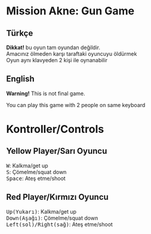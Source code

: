# Mission Akne: Gun Game

## **Türkçe**<br>
**Dikkat!** bu oyun tam oyundan değildir.<br>
Amacınız ölmeden karşı taraftaki oyuncuyu öldürmek<br>
Oyun aynı klavyeden 2 kişi ile oynanabilir<br>

## **English**<br>
**Warning!** This is not final game.<br>

You can play this game with 2 people on same keyboard<br>

# Kontroller/Controls

## Yellow Player/Sarı Oyuncu

<kbd>W</kbd>: Kalkma/get up<br>
<kbd>S</kbd>: Çömelme/squat down<br>
<kbd>Space</kbd>: Ateş etme/shoot<br>

## Red Player/Kırmızı Oyuncu

<kbd>Up(Yukarı)</kbd>: Kalkma/get up<br>
<kbd>Down(Aşağı)</kbd>: Çömelme/squat down<br>
<kbd>Left(sol)/Right(sağ)</kbd>: Ateş etme/shoot<br>
